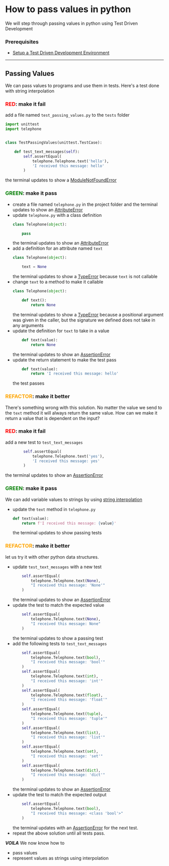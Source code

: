 # How to pass values in python

We will step through passing values in python using Test Driven Development

### Prerequisites

- [Setup a Test Driven Development Environment](./TDD_SETUP.md)

---

## Passing Values

We can pass values to programs and use them in tests. Here's a test done with string interpolation

### <span style="color:red">**RED**</span>: make it fail

add a file named `test_passing_values.py` to the `tests` folder

```python
import unittest
import telephone


class TestPassingValues(unittest.TestCase):

    def test_text_messages(self):
        self.assertEqual(
            telephone.Telephone.text('hello'),
            'I received this message: hello'
        )
```
the terminal updates to show a [ModuleNotFoundError](./MODULE_NOT_FOUND_ERROR.md)

### <span style="color:green">**GREEN**</span>: make it pass

- create a file named `telephone.py` in the project folder and the terminal updates to show an [AttributeError](./ATTRIBUTE_ERROR.md)
- update `telephone.py` with a class definition
    ```python
    class Telephone(object):

        pass
    ```
    the terminal updates to show an [AttributeError](./ATTRIBUTE_ERROR.md)
- add a definition for an attribute named `text`
    ```python
    class Telephone(object):

        text = None
    ```
    the terminal updates to show a [TypeError](./TYPE_ERROR.md) because `text` is not callable
- change `text` to a method to make it callable
    ```python
    class Telephone(object):

        def text():
            return None
    ```
    the terminal updates to show a [TypeError](./TYPE_ERROR.md) because a positional argument was given in the caller, but the signature we defined does not take in any arguments
- update the definition for `text` to take in a value
    ```python
        def text(value):
            return None
    ```
    the terminal updates to show an [AssertionError](./ASSERTION_ERROR.md)
- update the return statement to make the test pass
    ```python
        def text(value):
            return 'I received this message: hello'
    ```
    the test passes

### <span style="color:orange">**REFACTOR**</span>: make it better

There's something wrong with this solution. No matter the value we send to the `text` method it will always return the same value. How can we make it return a value that is dependent on the input?

### <span style="color:red">**RED**</span>: make it fail

add a new test to `test_text_messages`

```python
        self.assertEqual(
            telephone.Telephone.text('yes'),
            'I received this message: yes'
        )
```

the terminal updates to show an [AssertionError](./ASSERTION_ERROR.md)

### <span style="color:green">**GREEN**</span>: make it pass

We can add variable values to strings by using [string interpolation](https://peps.python.org/pep-0498/)

- update the `text` method in `telephone.py`
    ```python
    def text(value):
        return f'I received this message: {value}'
    ```
    the terminal updates to show passing tests

### <span style="color:orange">**REFACTOR**</span>: make it better

let us try it with other python data structures.

- update `test_text_messages` with a new test
    ```python
        self.assertEqual(
            telephone.Telephone.text(None),
            "I received this message: 'None'"
        )
    ```
    the terminal updates to show an [AssertionError](./ASSERTION_ERROR.md)
- update the test to match the expected value
    ```python
        self.assertEqual(
            telephone.Telephone.text(None),
            "I received this message: None"
        )
    ```
    the terminal updates to show a passing test
- add the following tests to `test_text_messages`
    ```python
        self.assertEqual(
            telephone.Telephone.text(bool),
            "I received this message: 'bool'"
        )
        self.assertEqual(
            telephone.Telephone.text(int),
            "I received this message: 'int'"
        )
        self.assertEqual(
            telephone.Telephone.text(float),
            "I received this message: 'float'"
        )
        self.assertEqual(
            telephone.Telephone.text(tuple),
            "I received this message: 'tuple'"
        )
        self.assertEqual(
            telephone.Telephone.text(list),
            "I received this message: 'list'"
        )
        self.assertEqual(
            telephone.Telephone.text(set),
            "I received this message: 'set'"
        )
        self.assertEqual(
            telephone.Telephone.text(dict),
            "I received this message: 'dict'"
        )
    ```
    the terminal updates to show an [AssertionError](./ASSERTION_ERROR.md)
- update the test to match the expected output
    ```python
        self.assertEqual(
            telephone.Telephone.text(bool),
            "I received this message: <class 'bool'>"
        )
    ```
    the terminal updates with an [AssertionError](./ASSERTION_ERROR.md) for the next test.
- repeat the above solution until all tests pass.

***VOILA***
We now know how to
- pass values
- represent values as strings using interpolation